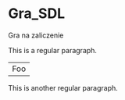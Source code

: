 Gra_SDL
=======

Gra na zaliczenie

This is a regular paragraph.

<table>
    <tr>
        <td>Foo</td>
    </tr>
</table>

This is another regular paragraph.
